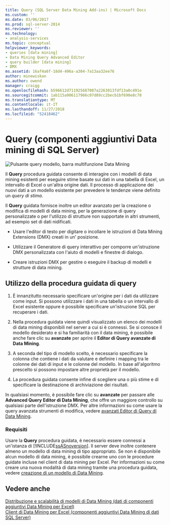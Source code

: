 ```yaml
---
title: Query (SQL Server Data Mining Add-ins) | Microsoft Docs
ms.custom: ''
ms.date: 03/06/2017
ms.prod: sql-server-2014
ms.reviewer: ''
ms.technology:
- analysis-services
ms.topic: conceptual
helpviewer_keywords:
- queries [data mining]
- Data Mining Query Advanced Editor
- query builder [data mining]
- DMX
ms.assetid: 16af4a6f-18d4-496a-a304-7a13aa32ee76
author: minewiskan
ms.author: owend
manager: craigg
ms.openlocfilehash: b596612d711925687087a2263013fdf13a0c491e
ms.sourcegitcommit: 1ab115a906117966c07d89cc2becb1bf690e8c78
ms.translationtype: MT
ms.contentlocale: it-IT
ms.lasthandoff: 11/27/2018
ms.locfileid: "52418462"
---
```

# <a name="query-sql-server-data-mining-add-ins"></a>Query (componenti aggiuntivi Data mining di SQL Server)
  ![Pulsante query modello, barra multifunzione Data Mining](media/dmc-query.gif "pulsante Query modello, barra multifunzione Data Mining")  
  
 Il **Query** procedura guidata consente di interagire con i modelli di data mining esistenti per eseguire stime basate sui dati in una tabella di Excel, un intervallo di Excel o un'altra origine dati. Il processo di applicazione dei nuovi dati a un modello esistente per prevedere le tendenze viene definito un *query di stima*.  
  
 Il **Query** guidata fornisce inoltre un editor avanzato per la creazione o modifica di modelli di data mining, per la generazione di query personalizzate o per l'utilizzo di strutture non supportate in altri strumenti, ad esempio set di dati nidificati.  
  
-   Usare l'editor di testo per digitare o incollare le istruzioni di Data Mining Extensions (DMX) creati in un' posizione.  
  
-   Utilizzare il Generatore di query interattivo per comporre un'istruzione DMX personalizzata con l'aiuto di modelli e finestre di dialogo.  
  
-   Creare istruzioni DMX per gestire o eseguire il backup di modelli e strutture di data mining.  
  
## <a name="using-the-query-wizard"></a>Utilizzo della procedura guidata di query  
  
1.  È innanzitutto necessario specificare un'origine per i dati da utilizzare come input. Si possono utilizzare i dati in una tabella o un intervallo di Excel esistente oppure è possibile specificare un'istruzione SQL per recuperare i dati.  
  
2.  Nella procedura guidata viene quindi visualizzato un elenco dei modelli di data mining disponibili nel server a cui si è connessi. Se si conosce il modello desiderato e si ha familiarità con il data mining, è possibile anche fare clic su **avanzate** per aprire il **Editor di Query avanzate di Data Mining**.  
  
3.  A seconda del tipo di modello scelto, è necessario specificare la colonna che contiene i dati da valutare e definire i mapping tra le colonne dei dati di input e le colonne del modello. In base all'algoritmo prescelto si possono impostare altre proprietà per il modello.  
  
4.  La procedura guidata consente infine di scegliere una o più stime e di specificare la destinazione di archiviazione dei risultati.  
  
 In qualsiasi momento, è possibile fare clic su **avanzate** per passare alle **Advanced Query Editor di Data Mining**, che offre un maggiore controllo su qualsiasi parte dell'istruzione DMX. Per altre informazioni su come usare la query avanzata strumenti di modifica, vedere [avanzati Editor di Query di Data Mining](advanced-data-mining-query-editor.md).  
  
### <a name="requirements"></a>Requisiti  
 Usare la **Query** procedura guidata, è necessario essere connessi a un'istanza di [!INCLUDE[ssASnoversion](../includes/ssasnoversion-md.md)]. Il server deve inoltre contenere almeno un modello di data mining di tipo appropriato. Se non è disponibile alcun modello di data mining, è possibile crearne uno con le procedure guidate incluse nel client di data mining per Excel. Per informazioni su come creare una nuova modalità di data mining tramite una procedura guidata, vedere [creazione di un modello di Data Mining](creating-a-data-mining-model.md).  
  
## <a name="see-also"></a>Vedere anche  
 [Distribuzione e scalabilità di modelli di Data Mining &#40;dati di componenti aggiuntivi Data Mining per Excel&#41;](deploying-and-scaling-mining-models-data-mining-add-ins-for-excel.md)   
 [Client di Data Mining per Excel &#40;componenti aggiuntivi Data Mining di dati SQL Server&#41;](data-mining-client-for-excel-sql-server-data-mining-add-ins.md)  
  
  
